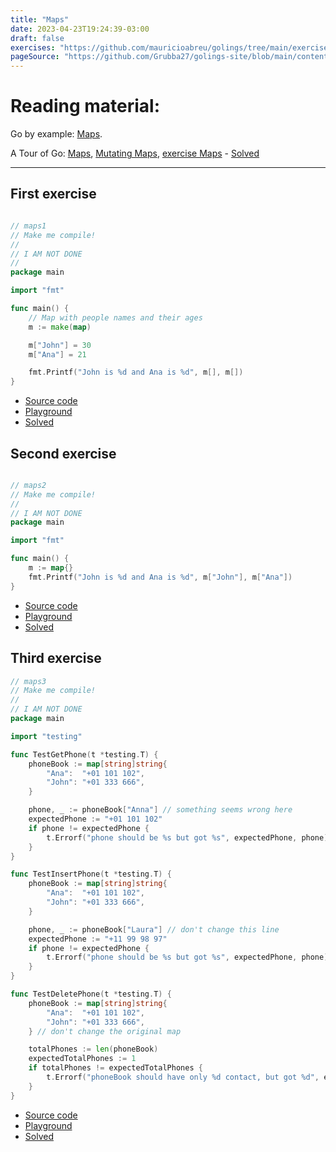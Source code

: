```yaml
---
title: "Maps"
date: 2023-04-23T19:24:39-03:00
draft: false
exercises: "https://github.com/mauricioabreu/golings/tree/main/exercises/maps"
pageSource: "https://github.com/Grubba27/golings-site/blob/main/content/exercises/maps.md"
---
```


# Reading material:

Go by example: [Maps](https://gobyexample.com/maps).

A Tour of Go: [Maps](https://go.dev/tour/moretypes/19), [Mutating Maps](https://go.dev/tour/moretypes/22), [exercise Maps](https://go.dev/tour/moretypes/23) - [Solved](https://go.dev/play/p/Ps2U2xvkEt5)

---

## First exercise

```go

// maps1
// Make me compile!
//
// I AM NOT DONE
//
package main

import "fmt"

func main() {
	// Map with people names and their ages
	m := make(map)

	m["John"] = 30
	m["Ana"] = 21

	fmt.Printf("John is %d and Ana is %d", m[], m[])
}

```

- [Source code](https://github.com/mauricioabreu/golings/blob/main/exercises/maps/maps1/main.go)
- [Playground](https://go.dev/play/p/7piJ4P_s6lj)
- [Solved](https://go.dev/play/p/E-KMlz-BvRC)


## Second exercise

```go

// maps2
// Make me compile!
//
// I AM NOT DONE
package main

import "fmt"

func main() {
	m := map{}
	fmt.Printf("John is %d and Ana is %d", m["John"], m["Ana"])
}

```

- [Source code](https://github.com/mauricioabreu/golings/blob/main/exercises/maps/maps2/main.go)
- [Playground](https://go.dev/play/p/oRLlQPrio18)
- [Solved](https://go.dev/play/p/eTCnoWU_-h8)


## Third exercise

```go
// maps3
// Make me compile!
//
// I AM NOT DONE
package main

import "testing"

func TestGetPhone(t *testing.T) {
	phoneBook := map[string]string{
		"Ana":  "+01 101 102",
		"John": "+01 333 666",
	}

	phone, _ := phoneBook["Anna"] // something seems wrong here
	expectedPhone := "+01 101 102"
	if phone != expectedPhone {
		t.Errorf("phone should be %s but got %s", expectedPhone, phone)
	}
}

func TestInsertPhone(t *testing.T) {
	phoneBook := map[string]string{
		"Ana":  "+01 101 102",
		"John": "+01 333 666",
	}

	phone, _ := phoneBook["Laura"] // don't change this line
	expectedPhone := "+11 99 98 97"
	if phone != expectedPhone {
		t.Errorf("phone should be %s but got %s", expectedPhone, phone)
	}
}

func TestDeletePhone(t *testing.T) {
	phoneBook := map[string]string{
		"Ana":  "+01 101 102",
		"John": "+01 333 666",
	} // don't change the original map

	totalPhones := len(phoneBook)
	expectedTotalPhones := 1
	if totalPhones != expectedTotalPhones {
		t.Errorf("phoneBook should have only %d contact, but got %d", expectedTotalPhones, totalPhones)
	}
}

```
- [Source code](https://github.com/mauricioabreu/golings/blob/main/exercises/maps/maps3/main_test.go)
- [Playground](https://go.dev/play/p/w9bgEPUmWUO)
- [Solved](https://go.dev/play/p/QFzScTRR0BL)